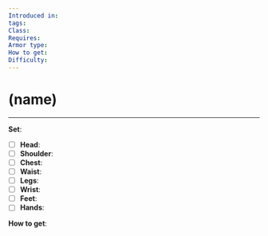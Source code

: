 ```yaml
---
Introduced in: 
tags: 
Class: 
Requires: 
Armor type: 
How to get: 
Difficulty:
---
```

# (name)
---

**Set**:
- [ ] **Head**:
- [ ] **Shoulder**:
- [ ] **Chest**:
- [ ] **Waist**:
- [ ] **Legs**:
- [ ] **Wrist**:
- [ ] **Feet**:
- [ ] **Hands**:

**How to get**: